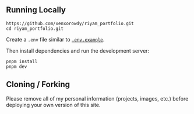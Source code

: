 </div>

<br/>

## Running Locally

```sh-session
https://github.com/xenxorowdy/riyam_portfolio.git
cd riyam_portfolio.git
```

Create a `.env` file similar to [`.env.example`](https://github.com/riyam/riyam.com/blob/main/.env.example).

Then install dependencies and run the development server:

```sh-session
pnpm install
pnpm dev
```

## Cloning / Forking

Please remove all of my personal information (projects, images, etc.) before deploying your own version of this site.
